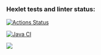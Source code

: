 ### Hexlet tests and linter status:
[![Actions Status](https://github.com/idbutakov/java-project-78/actions/workflows/hexlet-check.yml/badge.svg)](https://github.com/idbutakov/java-project-78/actions)

[![Java CI](https://github.com/idbutakov/java-project-78/actions/workflows/main.yaml/badge.svg)](https://github.com/idbutakov/java-project-78/actions/workflows/main.yaml)

<a href="https://codeclimate.com/github/idbutakov/java-project-78/test_coverage"><img src="https://api.codeclimate.com/v1/badges/588b9e8dcd5e489f056c/test_coverage" /></a>